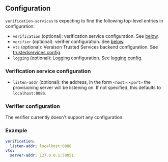 ## Configuration

`verification-services` is expecting to find the following top-level entries in
configuration:

- `verification` (optional): verification service configuration. See [below](#verification-service-configuration).
- `verifier` (optional): verifier configuration. See [below](#verifier-configuration).
- `vts` (optional): Veraison Trusted Services backend configuration. See [trustedservices config](/vts/trustedservices/README.md#Configuration).
- `logging` (optional): Logging configuration. See [logging config](/vts/log/README.md#Configuration).

### Verification service configuration

- `listen-addr` (optional): the address, in the form `<host>:<port>` the provisioning
  server will be listening on. If not specified, this defaults to
  `localhost:8080`.

### Verifier configuration

The verifier currently doesn't support any configuration.

### Example

```yaml
verification:
  listen-addr: localhost:8888
vts:
  server-addr: 127.0.0.1:50051
```
